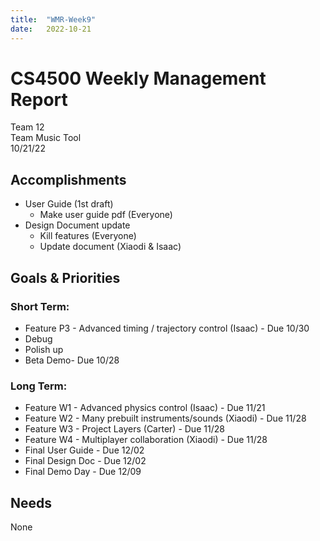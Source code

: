 ```yaml
---
title:  "WMR-Week9"
date:   2022-10-21
---
```

# CS4500 Weekly Management Report

Team 12 \
Team Music Tool \
10/21/22

## Accomplishments

- User Guide (1st draft)
  - Make user guide pdf (Everyone)
- Design Document update
  - Kill features (Everyone)
  - Update document (Xiaodi & Isaac)

## Goals & Priorities

### Short Term:
- Feature P3 - Advanced timing / trajectory control (Isaac) - Due 10/30
- Debug
- Polish up
- Beta Demo- Due 10/28

### Long Term:
  - Feature W1 - Advanced physics control (Isaac) - Due 11/21
  - Feature W2 - Many prebuilt instruments/sounds (Xiaodi) - Due 11/28
  - Feature W3 - Project Layers (Carter) - Due 11/28
  - Feature W4 - Multiplayer collaboration (Xiaodi) - Due 11/28
  - Final User Guide - Due 12/02
  - Final Design Doc - Due 12/02
  - Final Demo Day - Due 12/09

## Needs

None
